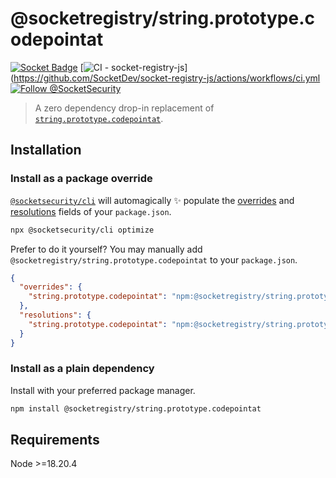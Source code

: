 # @socketregistry/string.prototype.codepointat

[![Socket Badge](https://socket.dev/api/badge/npm/package/@socketregistry/string.prototype.codepointat)](https://socket.dev/npm/package/@socketregistry/string.prototype.codepointat)
[![CI - socket-registry-js](https://github.com/SocketDev/socket-registry-js/actions/workflows/ci.yml/badge.svg)](https://github.com/SocketDev/socket-registry-js/actions/workflows/ci.yml
[![Follow @SocketSecurity](https://img.shields.io/twitter/follow/SocketSecurity?style=social)](https://twitter.com/SocketSecurity)

> A zero dependency drop-in replacement of
> [`string.prototype.codepointat`](https://www.npmjs.com/package/string.prototype.codepointat).

## Installation

### Install as a package override

[`@socketsecurity/cli`](https://www.npmjs.com/package/@socketsecurity/cli) will
automagically :sparkles: populate the
[overrides](https://docs.npmjs.com/cli/v9/configuring-npm/package-json#overrides)
and [resolutions](https://yarnpkg.com/configuration/manifest#resolutions) fields
of your `package.json`.

```sh
npx @socketsecurity/cli optimize
```

Prefer to do it yourself? You may manually add
`@socketregistry/string.prototype.codepointat` to your `package.json`.

```json
{
  "overrides": {
    "string.prototype.codepointat": "npm:@socketregistry/string.prototype.codepointat@^1"
  },
  "resolutions": {
    "string.prototype.codepointat": "npm:@socketregistry/string.prototype.codepointat@^1"
  }
}
```

### Install as a plain dependency

Install with your preferred package manager.

```sh
npm install @socketregistry/string.prototype.codepointat
```

## Requirements

Node &gt;=18.20.4
